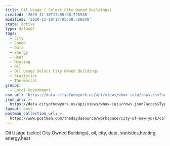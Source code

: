 ```yaml
---
title: Oil Usage ( Select City Owned Buildings)
created: '2020-11-10T17:05:58.728538'
modified: '2020-11-10T17:05:58.728548'
state: active
type: dataset
tags:
  - City
  - Coned
  - Data
  - Energy
  - Heat
  - Heating
  - Oil
  - Oil Usage Select City Owned Buildings
  - Statistics
  - Thermostat
groups:
  - Local Government
csv_url: 'https://data.cityofnewyork.us/api/views/whux-iuiu/rows.csv?accessType=DOWNLOAD'
json_url: >-
  https://data.cityofnewyork.us/api/views/whux-iuiu/rows.json?accessType=DOWNLOAD
layout: post
postman_collection_url: >-
  https://www.postman.com/thedaydasource/workspace/city-of-new-york/collection/15909983-389cc409-2f73-4455-8ab6-e80b4fcf4375
---
```

Oil Usage (select City Owned Buildings), oil, city, data, statistics,heating, energy,heat
